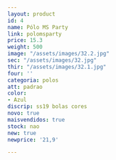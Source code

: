 ```yaml
---
layout: product
id: 4
name: Pólo MS Party
link: polomsparty
price: 15.3
weight: 500
image: "/assets/images/32.2.jpg"
sec: "/assets/images/32.jpg"
thir: "/assets/images/32.1.jpg"
four: ''
categoria: polos
att: padrao
color:
- Azul
discrip: ss19 bolas cores
novo: true
maisvendidos: true
stock: nao
new: true
newprice: '21,9'

---
```

